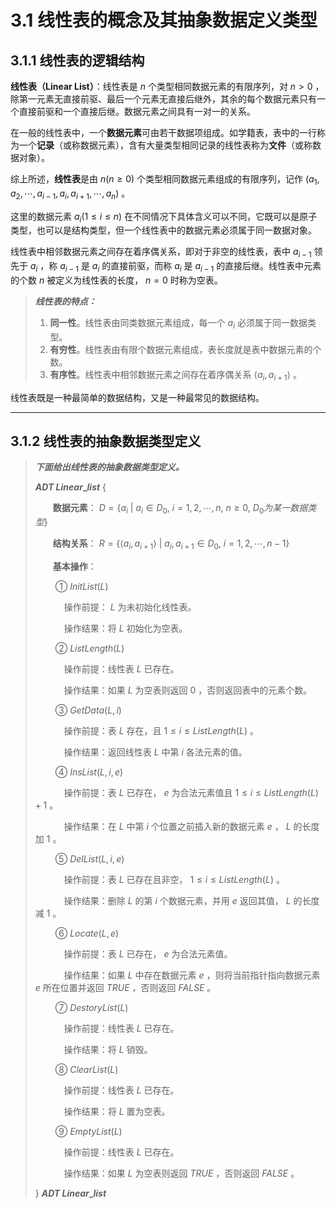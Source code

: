 # 3.1 线性表的概念及其抽象数据定义类型

## 3.1.1 线性表的逻辑结构

**线性表（Linear List）**：线性表是 $n$ 个类型相同数据元素的有限序列，对 $n>0$ ，除第一元素无直接前驱、最后一个元素无直接后继外，其余的每个数据元素只有一个直接前驱和一个直接后继。数据元素之间具有一对一的关系。

在一般的线性表中，一个**数据元素**可由若干数据项组成。如学籍表，表中的一行称为一个**记录**（或称数据元素），含有大量类型相同记录的线性表称为**文件**（或称数据对象）。

综上所述，**线性表**是由 $n(n≥0)$ 个类型相同数据元素组成的有限序列，记作 $(a_1, a_2, \cdots , a_{i-1}, a_i, a_{i+1}, \cdots , a_n)$ 。

这里的数据元素 $a_i (1 ≤ i ≤ n)$ 在不同情况下具体含义可以不同，它既可以是原子类型，也可以是结构类型，但一个线性表中的数据元素必须属于同一数据对象。

线性表中相邻数据元素之间存在着序偶关系，即对于非空的线性表，表中 $a_{i-1}$ 领先于 $a_i$ ，称 $a_{i-1}$ 是 $a_i$ 的直接前驱，而称 $a_i$ 是 $a_{i-1}$ 的直接后继。线性表中元素的个数 $n$ 被定义为线性表的长度， $n=0$ 时称为空表。

> **_线性表的特点：_**
>
> 1. **同一性**。线性表由同类数据元素组成，每一个 $a_i$ 必须属于同一数据类型。
> 2. **有穷性**。线性表由有限个数据元素组成，表长度就是表中数据元素的个数。
> 3. **有序性**。线性表中相邻数据元素之间存在着序偶关系 $\langle a_i,a_{i+1} \rangle$ 。

线性表既是一种最简单的数据结构，又是一种最常见的数据结构。

---

## 3.1.2 线性表的抽象数据类型定义

> **_下面给出线性表的抽象数据类型定义。_**
>
> **$ADT\ Linear\_list$** {
>
> &ensp;&ensp;&ensp;&ensp;**数据元素**： $D=\{ a_i\ |\ a_i ∈ D_0,\ i = 1, 2, \cdots , n,\ n ≥ 0,\ D_0 为某一数据类型 \}$
>
> &ensp;&ensp;&ensp;&ensp;**结构关系**： $R=\{ \langle a_i, a_{i+1} \rangle \ |\ a_i, a_{i+1} ∈ D_0,\ i = 1, 2, \cdots , n-1 \}$
>
> &ensp;&ensp;&ensp;&ensp;**基本操作**：
>
> &ensp;&ensp;&ensp;&ensp; ① $InitList(L)$
>
> &ensp;&ensp;&ensp;&ensp;&ensp;&ensp; 操作前提： $L$ 为未初始化线性表。
>
> &ensp;&ensp;&ensp;&ensp;&ensp;&ensp; 操作结果：将 $L$ 初始化为空表。
>
> &ensp;&ensp;&ensp;&ensp; ② $ListLength(L)$
>
> &ensp;&ensp;&ensp;&ensp;&ensp;&ensp; 操作前提：线性表 $L$ 已存在。
>
> &ensp;&ensp;&ensp;&ensp;&ensp;&ensp; 操作结果：如果 $L$ 为空表则返回 $0$ ，否则返回表中的元素个数。
>
> &ensp;&ensp;&ensp;&ensp; ③ $GetData(L, i)$
>
> &ensp;&ensp;&ensp;&ensp;&ensp;&ensp; 操作前提：表 $L$ 存在，且 $1 ≤ i ≤ ListLength(L)$ 。
>
> &ensp;&ensp;&ensp;&ensp;&ensp;&ensp; 操作结果：返回线性表 $L$ 中第 $i$ 各法元素的值。
>
> &ensp;&ensp;&ensp;&ensp; ④ $InsList(L, i, e)$
>
> &ensp;&ensp;&ensp;&ensp;&ensp;&ensp; 操作前提：表 $L$ 已存在， $e$ 为合法元素值且 $1 ≤ i ≤ ListLength(L)+1$ 。
>
> &ensp;&ensp;&ensp;&ensp;&ensp;&ensp; 操作结果：在 $L$ 中第 $i$ 个位置之前插入新的数据元素 $e$ ， $L$ 的长度加 $1$ 。
>
> &ensp;&ensp;&ensp;&ensp; ⑤ $DelList(L, i, e)$
>
> &ensp;&ensp;&ensp;&ensp;&ensp;&ensp; 操作前提：表 $L$ 已存在且非空， $1 ≤ i ≤ ListLength(L)$ 。
>
> &ensp;&ensp;&ensp;&ensp;&ensp;&ensp; 操作结果：删除 $L$ 的第 $i$ 个数据元素，并用 $e$ 返回其值， $L$ 的长度减 $1$ 。
>
> &ensp;&ensp;&ensp;&ensp; ⑥ $Locate(L, e)$
>
> &ensp;&ensp;&ensp;&ensp;&ensp;&ensp; 操作前提：表 $L$ 已存在， $e$ 为合法元素值。
>
> &ensp;&ensp;&ensp;&ensp;&ensp;&ensp; 操作结果：如果 $L$ 中存在数据元素 $e$ ，则将当前指针指向数据元素 $e$ 所在位置并返回 $TRUE$ ，否则返回 $FALSE$ 。
>
> &ensp;&ensp;&ensp;&ensp; ⑦ $DestoryList(L)$
>
> &ensp;&ensp;&ensp;&ensp;&ensp;&ensp; 操作前提：线性表 $L$ 已存在。
>
> &ensp;&ensp;&ensp;&ensp;&ensp;&ensp; 操作结果：将 $L$ 销毁。
>
> &ensp;&ensp;&ensp;&ensp; ⑧ $ClearList(L)$
>
> &ensp;&ensp;&ensp;&ensp;&ensp;&ensp; 操作前提：线性表 $L$ 已存在。
>
> &ensp;&ensp;&ensp;&ensp;&ensp;&ensp; 操作结果：将 $L$ 置为空表。
>
> &ensp;&ensp;&ensp;&ensp; ⑨ $EmptyList(L)$
>
> &ensp;&ensp;&ensp;&ensp;&ensp;&ensp; 操作前提：线性表 $L$ 已存在。
>
> &ensp;&ensp;&ensp;&ensp;&ensp;&ensp; 操作结果：如果 $L$ 为空表则返回 $TRUE$ ，否则返回 $FALSE$ 。
>
> } **$ADT\ Linear\_list$**
